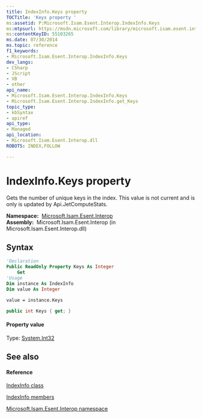 ```yaml
---
title: IndexInfo.Keys property 
TOCTitle: 'Keys property '
ms:assetid: P:Microsoft.Isam.Esent.Interop.IndexInfo.Keys
ms:mtpsurl: https://msdn.microsoft.com/library/microsoft.isam.esent.interop.indexinfo.keys(v=EXCHG.10)
ms:contentKeyID: 55103265
ms.date: 07/30/2014
ms.topic: reference
f1_keywords:
- Microsoft.Isam.Esent.Interop.IndexInfo.Keys
dev_langs:
- CSharp
- JScript
- VB
- other
api_name: 
- Microsoft.Isam.Esent.Interop.IndexInfo.Keys
- Microsoft.Isam.Esent.Interop.IndexInfo.get_Keys
topic_type: 
- kbSyntax
- apiref
api_type: 
- Managed
api_location: 
- Microsoft.Isam.Esent.Interop.dll
ROBOTS: INDEX,FOLLOW

---
```


# IndexInfo.Keys property

Gets the number of unique keys in the index. This value is not current and is only is updated by Api.JetComputeStats.

**Namespace:**  [Microsoft.Isam.Esent.Interop](hh596136\(v=exchg.10\).md)  
**Assembly:**  Microsoft.Isam.Esent.Interop (in Microsoft.Isam.Esent.Interop.dll)

## Syntax

``` vb
'Declaration
Public ReadOnly Property Keys As Integer
    Get
'Usage
Dim instance As IndexInfo
Dim value As Integer

value = instance.Keys
```

``` csharp
public int Keys { get; }
```

#### Property value

Type: [System.Int32](https://docs.microsoft.com/dotnet/api/system.int32?redirectedfrom=MSDN)  

## See also

#### Reference

[IndexInfo class](dn350919\(v=exchg.10\).md)

[IndexInfo members](dn350916\(v=exchg.10\).md)

[Microsoft.Isam.Esent.Interop namespace](hh596136\(v=exchg.10\).md)

